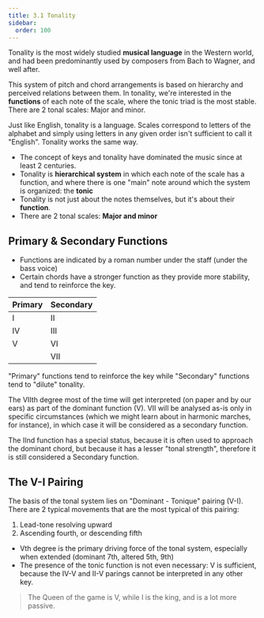 ```yaml
---
title: 3.1 Tonality
sidebar:
  order: 100
---
```


Tonality is the most widely studied **musical language** in the Western world, and had been predominantly used by composers from Bach to Wagner, and well after.

This system of pitch and chord arrangements is based on hierarchy and perceived relations between them.  In tonality, we're interested in the **functions** of each note of the scale, where the tonic triad is the most stable. There are 2 tonal scales: Major and minor.

Just like English, tonality is a language. Scales correspond to letters of the alphabet and simply using letters in any given order isn't sufficient to call it "English". Tonality works the same way.

- The concept of keys and tonality have dominated the music since at least 2 centuries.
- Tonality is **hierarchical system** in which each note of the scale has a function, and where there is one "main" note around which the system is organized: the **tonic**
- Tonality is not just about the notes themselves, but it's about their **function**.
- There are 2 tonal scales: **Major and minor**

## Primary & Secondary Functions

- Functions are indicated by a roman number under the staff (under the bass voice)
- Certain chords have a stronger function as they provide more stability, and tend to reinforce the key.

| Primary | Secondary |
| ------- | --------- |
| I       | II        |
| IV      | III       |
| V       | VI        |
|         | VII       |

"Primary" functions tend to reinforce the key while "Secondary" functions tend to "dilute" tonality.

The VIIth degree most of the time will get interpreted (on paper and by our ears) as part of the dominant function (V).  VII will be analysed as-is only in specific circumstances (which we might learn about in harmonic marches, for instance), in which case it will be considered as a secondary function.

The IInd function has a special status, because it is often used to approach the dominant chord, but because it has a lesser "tonal strength", therefore it is still considered a Secondary function.

## The V-I Pairing

The basis of the tonal system lies on "Dominant - Tonique" pairing (V-I). There are 2 typical movements that are the most typical of this pairing:

1. Lead-tone resolving upward
2. Ascending fourth, or descending fifth

- Vth degree is the primary driving force of the tonal system, especially when extended (dominant 7th, altered 5th, 9th)
- The presence of the tonic function is not even necessary: V is sufficient, because the IV-V and II-V parings cannot be interpreted in any other key.

> The Queen of the game is V, while I is the king, and is a lot more passive.
